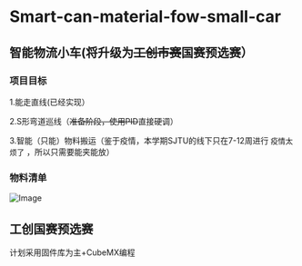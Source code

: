 # Smart-can-material-fow-small-car

## 智能物流小车(将升级为~~工创市赛~~国赛预选赛）

### 项目目标
1.能走直线(已经实现）

2.S形弯道巡线（~~准备阶段，使用PID~~直接硬调）

3.智能（只能）物料搬运（鉴于疫情，本学期SJTU的线下只在7-12周进行 
<font size=2>疫情太烦了</font> 
，所以只需要能夹能放）

### 物料清单
![Image](https://user-images.githubusercontent.com/103104984/188306374-8fa1e362-e515-45e7-a7e7-cd2c9ceb2592.jpg)

## 工创国赛预选赛

计划采用固件库为主+CubeMX编程

